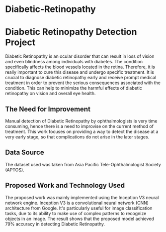 # Diabetic-Retinopathy
 
<!DOCTYPE html>
<html>
<head>
    <title>Diabetic Retinopathy Detection Project</title>
</head>
<body>
    <h1>Diabetic Retinopathy Detection Project</h1>
    <p>Diabetic Retinopathy is an ocular disorder that can result in loss of vision and even blindness among individuals with diabetes. The condition specifically affects the blood vessels located in the retina. Therefore, it is really important to cure this disease and undergo specific treatment. It is crucial to diagnose diabetic retinopathy early and receive prompt medical treatment in order to prevent the serious consequences associated with the condition. This can help to minimize the harmful effects of diabetic retinopathy on vision and overall eye health.</p>
    <h2>The Need for Improvement</h2>
    <p>Manual detection of Diabetic Retinopathy by ophthalmologists is very time consuming, hence there is a need to improvise on the current method of treatment. This work focuses on providing a way to detect the disease at a very early stage, so that complications do not arise in the later stages.</p>
    <h2>Data Source</h2>
 <p>The dataset used was taken from Asia Pacific Tele-Ophthalmologist Society (APTOS).</p>
    <h2>Proposed Work and Technology Used</h2>
    <p>The proposed work was mainly implemented using the Inception V3 neural network engine. Inception V3 is a convolutional neural network (CNN) architecture from Google. It's particularly useful for image classification tasks, due to its ability to make use of complex patterns to recognize objects in an image. The result shows that the proposed model achieved 79% accuracy in detecting Diabetic Retinopathy.</p>
</body>
</html>
